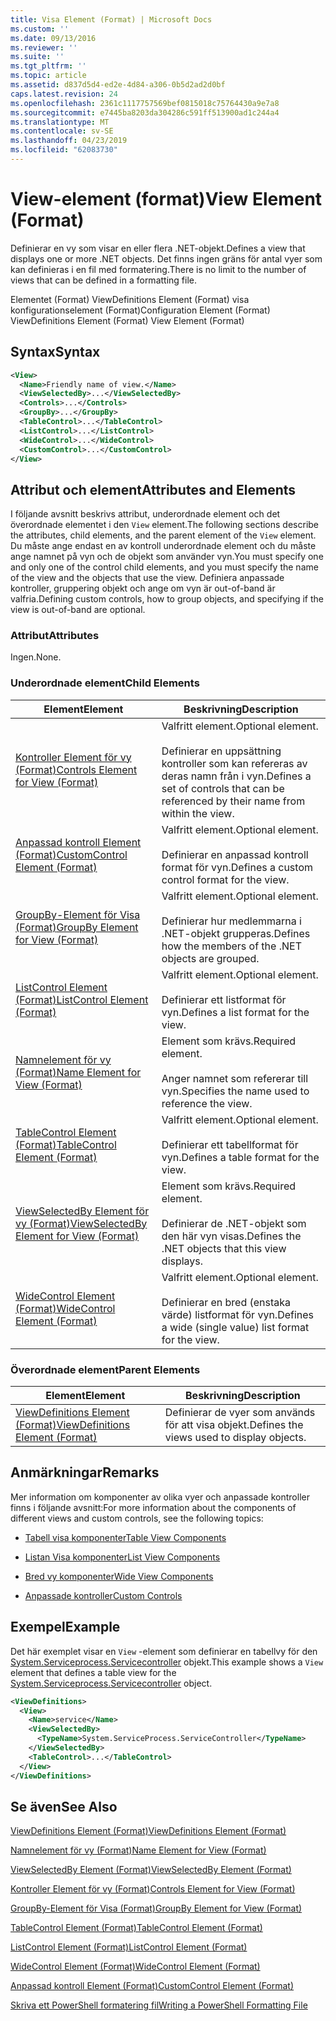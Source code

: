 ```yaml
---
title: Visa Element (Format) | Microsoft Docs
ms.custom: ''
ms.date: 09/13/2016
ms.reviewer: ''
ms.suite: ''
ms.tgt_pltfrm: ''
ms.topic: article
ms.assetid: d837d5d4-ed2e-4d84-a306-0b5d2ad2d0bf
caps.latest.revision: 24
ms.openlocfilehash: 2361c1117757569bef0815018c75764430a9e7a8
ms.sourcegitcommit: e7445ba8203da304286c591ff513900ad1c244a4
ms.translationtype: MT
ms.contentlocale: sv-SE
ms.lasthandoff: 04/23/2019
ms.locfileid: "62083730"
---
```

# <a name="view-element-format"></a><span data-ttu-id="0760c-102">View-element (format)</span><span class="sxs-lookup"><span data-stu-id="0760c-102">View Element (Format)</span></span>

<span data-ttu-id="0760c-103">Definierar en vy som visar en eller flera .NET-objekt.</span><span class="sxs-lookup"><span data-stu-id="0760c-103">Defines a view that displays one or more .NET objects.</span></span> <span data-ttu-id="0760c-104">Det finns ingen gräns för antal vyer som kan definieras i en fil med formatering.</span><span class="sxs-lookup"><span data-stu-id="0760c-104">There is no limit to the number of views that can be defined in a formatting file.</span></span>

<span data-ttu-id="0760c-105">Elementet (Format) ViewDefinitions Element (Format) visa konfigurationselement (Format)</span><span class="sxs-lookup"><span data-stu-id="0760c-105">Configuration Element (Format) ViewDefinitions Element (Format) View Element (Format)</span></span>

## <a name="syntax"></a><span data-ttu-id="0760c-106">Syntax</span><span class="sxs-lookup"><span data-stu-id="0760c-106">Syntax</span></span>

```xml
<View>
  <Name>Friendly name of view.</Name>
  <ViewSelectedBy>...</ViewSelectedBy>
  <Controls>...</Controls>
  <GroupBy>...</GroupBy>
  <TableControl>...</TableControl>
  <ListControl>...</ListControl>
  <WideControl>...</WideControl>
  <CustomControl>...</CustomControl>
</View>
```

## <a name="attributes-and-elements"></a><span data-ttu-id="0760c-107">Attribut och element</span><span class="sxs-lookup"><span data-stu-id="0760c-107">Attributes and Elements</span></span>

<span data-ttu-id="0760c-108">I följande avsnitt beskrivs attribut, underordnade element och det överordnade elementet i den `View` element.</span><span class="sxs-lookup"><span data-stu-id="0760c-108">The following sections describe the attributes, child elements, and the parent element of the `View` element.</span></span> <span data-ttu-id="0760c-109">Du måste ange endast en av kontroll underordnade element och du måste ange namnet på vyn och de objekt som använder vyn.</span><span class="sxs-lookup"><span data-stu-id="0760c-109">You must specify one and only one of the control child elements, and you must specify the name of the view and the objects that use the view.</span></span> <span data-ttu-id="0760c-110">Definiera anpassade kontroller, gruppering objekt och ange om vyn är out-of-band är valfria.</span><span class="sxs-lookup"><span data-stu-id="0760c-110">Defining custom controls, how to group objects, and specifying if the view is out-of-band are optional.</span></span>

### <a name="attributes"></a><span data-ttu-id="0760c-111">Attribut</span><span class="sxs-lookup"><span data-stu-id="0760c-111">Attributes</span></span>

<span data-ttu-id="0760c-112">Ingen.</span><span class="sxs-lookup"><span data-stu-id="0760c-112">None.</span></span>

### <a name="child-elements"></a><span data-ttu-id="0760c-113">Underordnade element</span><span class="sxs-lookup"><span data-stu-id="0760c-113">Child Elements</span></span>

|<span data-ttu-id="0760c-114">Element</span><span class="sxs-lookup"><span data-stu-id="0760c-114">Element</span></span>|<span data-ttu-id="0760c-115">Beskrivning</span><span class="sxs-lookup"><span data-stu-id="0760c-115">Description</span></span>|
|-------------|-----------------|
|[<span data-ttu-id="0760c-116">Kontroller Element för vy (Format)</span><span class="sxs-lookup"><span data-stu-id="0760c-116">Controls Element for View (Format)</span></span>](./controls-element-for-view-format.md)|<span data-ttu-id="0760c-117">Valfritt element.</span><span class="sxs-lookup"><span data-stu-id="0760c-117">Optional element.</span></span><br /><br /> <span data-ttu-id="0760c-118">Definierar en uppsättning kontroller som kan refereras av deras namn från i vyn.</span><span class="sxs-lookup"><span data-stu-id="0760c-118">Defines a set of controls that can be referenced by their name from within the view.</span></span>|
|[<span data-ttu-id="0760c-119">Anpassad kontroll Element (Format)</span><span class="sxs-lookup"><span data-stu-id="0760c-119">CustomControl Element (Format)</span></span>](./customcontrol-element-for-groupby-format.md)|<span data-ttu-id="0760c-120">Valfritt element.</span><span class="sxs-lookup"><span data-stu-id="0760c-120">Optional element.</span></span><br /><br /> <span data-ttu-id="0760c-121">Definierar en anpassad kontroll format för vyn.</span><span class="sxs-lookup"><span data-stu-id="0760c-121">Defines a custom control format for the view.</span></span>|
|[<span data-ttu-id="0760c-122">GroupBy-Element för Visa (Format)</span><span class="sxs-lookup"><span data-stu-id="0760c-122">GroupBy Element for View (Format)</span></span>](./groupby-element-for-view-format.md)|<span data-ttu-id="0760c-123">Valfritt element.</span><span class="sxs-lookup"><span data-stu-id="0760c-123">Optional element.</span></span><br /><br /> <span data-ttu-id="0760c-124">Definierar hur medlemmarna i .NET-objekt grupperas.</span><span class="sxs-lookup"><span data-stu-id="0760c-124">Defines how the members of the .NET objects are grouped.</span></span>|
|[<span data-ttu-id="0760c-125">ListControl Element (Format)</span><span class="sxs-lookup"><span data-stu-id="0760c-125">ListControl Element (Format)</span></span>](./listcontrol-element-format.md)|<span data-ttu-id="0760c-126">Valfritt element.</span><span class="sxs-lookup"><span data-stu-id="0760c-126">Optional element.</span></span><br /><br /> <span data-ttu-id="0760c-127">Definierar ett listformat för vyn.</span><span class="sxs-lookup"><span data-stu-id="0760c-127">Defines a list format for the view.</span></span>|
|[<span data-ttu-id="0760c-128">Namnelement för vy (Format)</span><span class="sxs-lookup"><span data-stu-id="0760c-128">Name Element for View (Format)</span></span>](./name-element-for-view-format.md)|<span data-ttu-id="0760c-129">Element som krävs.</span><span class="sxs-lookup"><span data-stu-id="0760c-129">Required element.</span></span><br /><br /> <span data-ttu-id="0760c-130">Anger namnet som refererar till vyn.</span><span class="sxs-lookup"><span data-stu-id="0760c-130">Specifies the name used to reference the view.</span></span>|
|[<span data-ttu-id="0760c-131">TableControl Element (Format)</span><span class="sxs-lookup"><span data-stu-id="0760c-131">TableControl Element (Format)</span></span>](./tablecontrol-element-format.md)|<span data-ttu-id="0760c-132">Valfritt element.</span><span class="sxs-lookup"><span data-stu-id="0760c-132">Optional element.</span></span><br /><br /> <span data-ttu-id="0760c-133">Definierar ett tabellformat för vyn.</span><span class="sxs-lookup"><span data-stu-id="0760c-133">Defines a table format for the view.</span></span>|
|[<span data-ttu-id="0760c-134">ViewSelectedBy Element för vy (Format)</span><span class="sxs-lookup"><span data-stu-id="0760c-134">ViewSelectedBy Element for View (Format)</span></span>](./viewselectedby-element-format.md)|<span data-ttu-id="0760c-135">Element som krävs.</span><span class="sxs-lookup"><span data-stu-id="0760c-135">Required element.</span></span><br /><br /> <span data-ttu-id="0760c-136">Definierar de .NET-objekt som den här vyn visas.</span><span class="sxs-lookup"><span data-stu-id="0760c-136">Defines the .NET objects that this view displays.</span></span>|
|[<span data-ttu-id="0760c-137">WideControl Element (Format)</span><span class="sxs-lookup"><span data-stu-id="0760c-137">WideControl Element (Format)</span></span>](./widecontrol-element-format.md)|<span data-ttu-id="0760c-138">Valfritt element.</span><span class="sxs-lookup"><span data-stu-id="0760c-138">Optional element.</span></span><br /><br /> <span data-ttu-id="0760c-139">Definierar en bred (enstaka värde) listformat för vyn.</span><span class="sxs-lookup"><span data-stu-id="0760c-139">Defines a wide (single value) list format for the view.</span></span>|

### <a name="parent-elements"></a><span data-ttu-id="0760c-140">Överordnade element</span><span class="sxs-lookup"><span data-stu-id="0760c-140">Parent Elements</span></span>

|<span data-ttu-id="0760c-141">Element</span><span class="sxs-lookup"><span data-stu-id="0760c-141">Element</span></span>|<span data-ttu-id="0760c-142">Beskrivning</span><span class="sxs-lookup"><span data-stu-id="0760c-142">Description</span></span>|
|-------------|-----------------|
|[<span data-ttu-id="0760c-143">ViewDefinitions Element (Format)</span><span class="sxs-lookup"><span data-stu-id="0760c-143">ViewDefinitions Element (Format)</span></span>](./viewdefinitions-element-format.md)|<span data-ttu-id="0760c-144">Definierar de vyer som används för att visa objekt.</span><span class="sxs-lookup"><span data-stu-id="0760c-144">Defines the views used to display objects.</span></span>|

## <a name="remarks"></a><span data-ttu-id="0760c-145">Anmärkningar</span><span class="sxs-lookup"><span data-stu-id="0760c-145">Remarks</span></span>

<span data-ttu-id="0760c-146">Mer information om komponenter av olika vyer och anpassade kontroller finns i följande avsnitt:</span><span class="sxs-lookup"><span data-stu-id="0760c-146">For more information about the components of different views and custom controls, see the following topics:</span></span>

- [<span data-ttu-id="0760c-147">Tabell visa komponenter</span><span class="sxs-lookup"><span data-stu-id="0760c-147">Table View Components</span></span>](./creating-a-table-view.md)

- [<span data-ttu-id="0760c-148">Listan Visa komponenter</span><span class="sxs-lookup"><span data-stu-id="0760c-148">List View Components</span></span>](./creating-a-list-view.md)

- [<span data-ttu-id="0760c-149">Bred vy komponenter</span><span class="sxs-lookup"><span data-stu-id="0760c-149">Wide View Components</span></span>](./creating-a-wide-view.md)

- [<span data-ttu-id="0760c-150">Anpassade kontroller</span><span class="sxs-lookup"><span data-stu-id="0760c-150">Custom Controls</span></span>](./creating-custom-controls.md)

## <a name="example"></a><span data-ttu-id="0760c-151">Exempel</span><span class="sxs-lookup"><span data-stu-id="0760c-151">Example</span></span>

<span data-ttu-id="0760c-152">Det här exemplet visar en `View` -element som definierar en tabellvy för den [System.Serviceprocess.Servicecontroller](/dotnet/api/System.ServiceProcess.ServiceController) objekt.</span><span class="sxs-lookup"><span data-stu-id="0760c-152">This example shows a `View` element that defines a table view for the [System.Serviceprocess.Servicecontroller](/dotnet/api/System.ServiceProcess.ServiceController) object.</span></span>

```xml
<ViewDefinitions>
  <View>
    <Name>service</Name>
    <ViewSelectedBy>
      <TypeName>System.ServiceProcess.ServiceController</TypeName>
    </ViewSelectedBy>
    <TableControl>...</TableControl>
  </View>
</ViewDefinitions>

```

## <a name="see-also"></a><span data-ttu-id="0760c-153">Se även</span><span class="sxs-lookup"><span data-stu-id="0760c-153">See Also</span></span>

[<span data-ttu-id="0760c-154">ViewDefinitions Element (Format)</span><span class="sxs-lookup"><span data-stu-id="0760c-154">ViewDefinitions Element (Format)</span></span>](./viewdefinitions-element-format.md)

[<span data-ttu-id="0760c-155">Namnelement för vy (Format)</span><span class="sxs-lookup"><span data-stu-id="0760c-155">Name Element for View (Format)</span></span>](./name-element-for-view-format.md)

[<span data-ttu-id="0760c-156">ViewSelectedBy Element (Format)</span><span class="sxs-lookup"><span data-stu-id="0760c-156">ViewSelectedBy Element (Format)</span></span>](./viewselectedby-element-format.md)

[<span data-ttu-id="0760c-157">Kontroller Element för vy (Format)</span><span class="sxs-lookup"><span data-stu-id="0760c-157">Controls Element for View (Format)</span></span>](./controls-element-for-view-format.md)

[<span data-ttu-id="0760c-158">GroupBy-Element för Visa (Format)</span><span class="sxs-lookup"><span data-stu-id="0760c-158">GroupBy Element for View (Format)</span></span>](./groupby-element-for-view-format.md)

[<span data-ttu-id="0760c-159">TableControl Element (Format)</span><span class="sxs-lookup"><span data-stu-id="0760c-159">TableControl Element (Format)</span></span>](./tablecontrol-element-format.md)

[<span data-ttu-id="0760c-160">ListControl Element (Format)</span><span class="sxs-lookup"><span data-stu-id="0760c-160">ListControl Element (Format)</span></span>](./listcontrol-element-format.md)

[<span data-ttu-id="0760c-161">WideControl Element (Format)</span><span class="sxs-lookup"><span data-stu-id="0760c-161">WideControl Element (Format)</span></span>](./widecontrol-element-format.md)

[<span data-ttu-id="0760c-162">Anpassad kontroll Element (Format)</span><span class="sxs-lookup"><span data-stu-id="0760c-162">CustomControl Element (Format)</span></span>](./customcontrol-element-for-groupby-format.md)

[<span data-ttu-id="0760c-163">Skriva ett PowerShell formatering fil</span><span class="sxs-lookup"><span data-stu-id="0760c-163">Writing a PowerShell Formatting File</span></span>](./writing-a-powershell-formatting-file.md)
